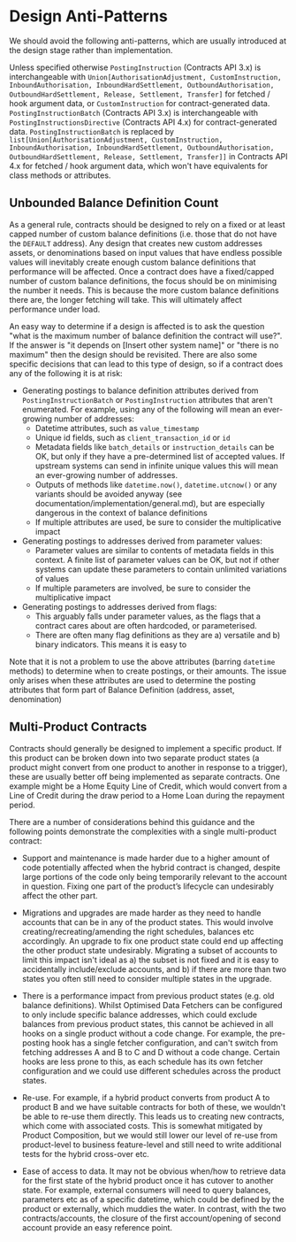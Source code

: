 # Design Anti-Patterns

We should avoid the following anti-patterns, which are usually introduced at the design stage rather than implementation.

Unless specified otherwise `PostingInstruction` (Contracts API 3.x) is interchangeable with `Union[AuthorisationAdjustment, CustomInstruction, InboundAuthorisation, InboundHardSettlement, OutboundAuthorisation, OutboundHardSettlement, Release, Settlement, Transfer]` for fetched / hook argument data, or `CustomInstruction` for contract-generated data. `PostingInstructionBatch` (Contracts API 3.x) is interchangeable with `PostingInstructionsDirective` (Contracts API 4.x) for contract-generated data.  `PostingInstructionBatch` is replaced by `list[Union[AuthorisationAdjustment, CustomInstruction, InboundAuthorisation, InboundHardSettlement, OutboundAuthorisation, OutboundHardSettlement, Release, Settlement, Transfer]]` in Contracts API 4.x for fetched / hook argument data, which won't have equivalents for class methods or attributes.

## Unbounded Balance Definition Count

As a general rule, contracts should be designed to rely on a fixed or at least capped number of custom balance definitions (i.e. those that do not have the `DEFAULT` address). Any design that creates new custom addresses assets, or denominations based on input values that have endless possible values will inevitably create enough custom balance definitions that performance will be affected. Once a contract does have a fixed/capped number of custom balance definitions, the focus should be on minimising the number it needs. This is because the more custom balance definitions there are, the longer fetching will take. This will ultimately affect performance under load.

An easy way to determine if a design is affected is to ask the question "what is the maximum number of balance definition the contract will use?". If the answer is "it depends on [Insert other system name]" or "there is no maximum" then the design should be revisited. There are also some specific decisions that can lead to this type of design, so if a contract does any of the following it is at risk:

- Generating postings to balance definition attributes derived from `PostingInstructionBatch` or `PostingInstruction` attributes that aren't enumerated. For example, using any of the following will mean an ever-growing number of addresses:
  - Datetime attributes, such as `value_timestamp`
  - Unique id fields, such as `client_transaction_id` or `id`
  - Metadata fields like `batch_details` or `instruction_details` can be OK, but only if they have a pre-determined list of accepted values. If upstream systems can send in infinite unique values this will mean an ever-growing number of addresses.
  - Outputs of methods like `datetime.now()`, `datetime.utcnow()` or any variants should be avoided anyway (see documentation/implementation/general.md), but are especially dangerous in the context of balance definitions
  - If multiple attributes are used, be sure to consider the multiplicative impact
- Generating postings to addresses derived from parameter values:
  - Parameter values are similar to contents of metadata fields in this context. A finite list of parameter values can be OK, but not if other systems can update these parameters to contain unlimited variations of values
  - If multiple parameters are involved, be sure to consider the multiplicative impact
- Generating postings to addresses derived from flags:
  - This arguably falls under parameter values, as the flags that a contract cares about are often hardcoded, or parameterised.
  - There are often many flag definitions as they are a) versatile and b) binary indicators. This means it is easy to

Note that it is not a problem to use the above attributes (barring `datetime` methods) to determine when to create postings, or their amounts. The issue only arises when these attributes are used to determine the posting attributes that form part of Balance Definition (address, asset, denomination)

## Multi-Product Contracts

Contracts should generally be designed to implement a specific product. If this product can be broken down into two separate product states (a product might convert from one product to another in response to a trigger), these are usually better off being implemented as separate contracts. One example might be a Home Equity Line of Credit, which would convert from a Line of Credit during the draw period to a Home Loan during the repayment period.

There are a number of considerations behind this guidance and the following points demonstrate the complexities with a single multi-product contract:

- Support and maintenance is made harder due to a higher amount of code potentially affected when the hybrid contract is changed, despite large portions of the code only being temporarily relevant to the account in question. Fixing one part of the product’s lifecycle can undesirably affect the other part.

- Migrations and upgrades are made harder as they need to handle accounts that can be in any of the product states. This would involve creating/recreating/amending the right schedules, balances etc accordingly. An upgrade to fix one product state could end up affecting the other product state undesirably. Migrating a subset of accounts to limit this impact isn't ideal as a) the subset is not fixed and it is easy to accidentally include/exclude accounts, and b) if there are more than two states you often still need to consider multiple states in the upgrade.

- There is a performance impact from previous product states (e.g. old balance definitions). Whilst Optimised Data Fetchers can be configured to only include specific balance addresses, which could exclude balances from previous product states, this cannot be achieved in all hooks on a single product without a code change. For example, the pre-posting hook has a single fetcher configuration, and can't switch from fetching addresses A and B to C and D without a code change. Certain hooks are less prone to this, as each schedule has its own fetcher configuration and we could use different schedules across the product states.

- Re-use. For example, if a hybrid product converts from product A to product B and we have suitable contracts for both of these, we wouldn't be able to re-use them directly. This leads us to creating new contracts, which come with associated costs. This is somewhat mitigated by Product Composition, but we would still lower our level of re-use from product-level to business feature-level and still need to write additional tests for the hybrid cross-over etc.

- Ease of access to data. It may not be obvious when/how to retrieve data for the first state of the hybrid product once it has cutover to another state. For example, external consumers will need to query balances, parameters etc as of a specific datetime, which could be defined by the product or externally, which muddies the water. In contrast, with the two contracts/accounts, the closure of the first account/opening of second account provide an easy reference point.
